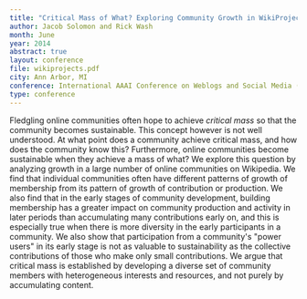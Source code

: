 ```yaml
---
title: "Critical Mass of What? Exploring Community Growth in WikiProjects"
author: Jacob Solomon and Rick Wash
month: June
year: 2014
abstract: true
layout: conference
file: wikiprojects.pdf
city: Ann Arbor, MI
conference: International AAAI Conference on Weblogs and Social Media (ICWSM)
type: conference
---
```


Fledgling online communities often hope to achieve *critical mass* so that
the community becomes sustainable. This concept however is not well understood.
At what point does a community achieve critical mass, and how does the
community know this? Furthermore, online communities become sustainable when
they achieve a mass of what? We explore this question by analyzing growth in a
large number of online communities on Wikipedia. We find that individual
communities often have different patterns of growth of membership from its
pattern of growth of contribution or production. We also find that in the early
stages of community development, building membership has a greater impact on
community production and activity in later periods than accumulating many
contributions early on, and this is especially true when there is more
diversity in the early participants in a community. We also show that
participation from a community's "power users" in its early stage is not as
valuable to sustainability as the collective contributions of those who make
only small contributions. We argue that critical mass is established by
developing a diverse set of community members with heterogeneous interests and
resources, and not purely by accumulating content.
